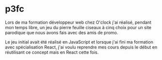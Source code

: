 # p3fc

Lors de ma formation développeur web chez O'clock j'ai réalisé, pendant mon temps libre, un jeu du pierre feuille ciseaux à cinq choix pour un site parodique que nous avons fais avec des amis de promo.

Le jeu initial avait été réalisé en JavaScript et lorsque j'ai fini ma formation avec spécialisation React, j'ai voulu reprendre mes cours depuis le début en réutilisant ce concept mais en React cette fois.
